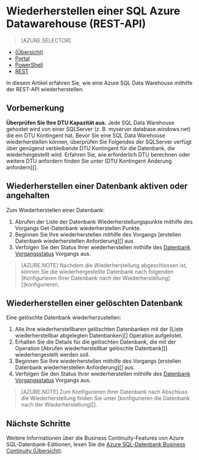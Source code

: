 <properties
   pageTitle="Wiederherstellen einer SQL Azure Datawarehouse (REST-API) | Microsoft Azure"
   description="REST-API Aufgaben zum Wiederherstellen einer Azure SQL-Data Warehouse."
   services="sql-data-warehouse"
   documentationCenter="NA"
   authors="Lakshmi1812"
   manager="barbkess"
   editor=""/>

<tags
   ms.service="sql-data-warehouse"
   ms.devlang="NA"
   ms.topic="article"
   ms.tgt_pltfrm="NA"
   ms.workload="data-services"
   ms.date="09/21/2016"
   ms.author="lakshmir;barbkess;sonyama"/>

# <a name="restore-an-azure-sql-data-warehouse-rest-api"></a>Wiederherstellen einer SQL Azure Datawarehouse (REST-API)

> [AZURE.SELECTOR]
- [(Übersicht)][]
- [Portal][]
- [PowerShell][]
- [REST][]

In diesem Artikel erfahren Sie, wie eine Azure SQL Data Warehouse mithilfe der REST-API wiederherstellen.

## <a name="before-you-begin"></a>Vorbemerkung

**Überprüfen Sie Ihre DTU Kapazität aus.** Jede SQL Data Warehouse gehostet wird von einer SQLServer (z. B. myserver.database.windows.net) die ein DTU Kontingent hat.  Bevor Sie eine SQL Data Warehouse wiederherstellen können, überprüfen Sie Folgendes der SQLServer verfügt über genügend verbleibende DTU Kontingent für die Datenbank, die wiederhergestellt wird. Erfahren Sie, wie erforderlich DTU berechnen oder weitere DTU anfordern finden Sie unter [DTU Kontingent Änderung anfordern][].

## <a name="restore-an-active-or-paused-database"></a>Wiederherstellen einer Datenbank aktiven oder angehalten

Zum Wiederherstellen einer Datenbank:

1. Abrufen der Liste der Datenbank Wiederherstellungspunkte mithilfe des Vorgangs Get-Datenbank wiederherstellen Punkte.
2. Beginnen Sie Ihre wiederherstellen mithilfe des Vorgangs [erstellen Datenbank wiederherstellen Anforderung][] aus.
3. Verfolgen Sie den Status Ihrer wiederherstellen mithilfe des [Datenbank Vorgangsstatus][] Vorgangs aus.

>[AZURE.NOTE] Nachdem die Wiederherstellung abgeschlossen ist, können Sie die wiederhergestellte Datenbank nach folgenden [Konfigurieren Ihrer Datenbank nach der Wiederherstellung][]konfigurieren.

## <a name="restore-a-deleted-database"></a>Wiederherstellen einer gelöschten Datenbank

Eine gelöschte Datenbank wiederherzustellen:

1.  Alle Ihre wiederherstellbaren gelöschten Datenbanken mit der [Liste wiederherstellbar abgelegten Datenbanken][] Operation aufgelistet.
2.  Erhalten Sie die Details für die gelöschten Datenbank, die mit der Operation [Abrufen wiederherstellbar gelöschte Datenbank][] wiederhergestellt werden soll.
3.  Beginnen Sie Ihre wiederherstellen mithilfe des Vorgangs [erstellen Datenbank wiederherstellen Anforderung][] aus.
4.  Verfolgen Sie den Status Ihrer wiederherstellen mithilfe des [Datenbank Vorgangsstatus][] Vorgangs aus.

>[AZURE.NOTE] Zum Konfigurieren Ihrer Datenbank nach Abschluss die Wiederherstellung finden Sie unter [konfigurieren die Datenbank nach der Wiederherstellung][]. 


## <a name="next-steps"></a>Nächste Schritte
Weitere Informationen über die Business Continuity-Features von Azure SQL-Datenbank-Editionen, lesen Sie die [Azure SQL-Datenbank Business Continuity (Übersicht)][].

<!--Image references-->

<!--Article references-->
[Azure SQL-Datenbank Business Continuity (Übersicht)]: ./sql-database-business-continuity.md
[Anfordern einer Änderung der DTU Kontingent]: ./sql-data-warehouse-get-started-create-support-ticket.md#request-quota-change
[Konfigurieren Sie die Datenbank nach der Wiederherstellung]: ./sql-database-disaster-recovery.md#configure-your-database-after-recovery
[How to install and configure Azure PowerShell]: ./powershell-install-configure.md
[(Übersicht)]: ./sql-data-warehouse-restore-database-overview.md
[Portal]: ./sql-data-warehouse-restore-database-portal.md
[PowerShell]: ./sql-data-warehouse-restore-database-powershell.md
[REST]: ./sql-data-warehouse-restore-database-rest-api.md

<!--MSDN references-->
[Erstellen Sie die Datenbank wiederherstellen Anforderung]: https://msdn.microsoft.com/library/azure/dn509571.aspx
[Datenbank Vorgangsstatus]: https://msdn.microsoft.com/library/azure/dn720371.aspx
[Abrufen von wiederherstellbar gelöschte Datenbank]: https://msdn.microsoft.com/library/azure/dn509574.aspx
[Liste wiederherstellbar abgelegt Datenbanken]: https://msdn.microsoft.com/library/azure/dn509562.aspx
[Restore-AzureRmSqlDatabase]: https://msdn.microsoft.com/library/mt693390.aspx

<!--Other Web references-->
[Azure Portal]: https://portal.azure.com/
[Microsoft Web Platform Installer]: https://aka.ms/webpi-azps
